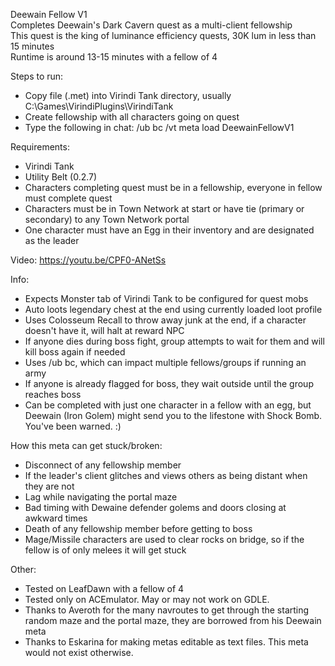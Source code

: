 Deewain Fellow V1  
Completes Deewain's Dark Cavern quest as a multi-client fellowship  
This quest is the king of luminance efficiency quests, 30K lum in less than 15 minutes    
Runtime is around 13-15 minutes with a fellow of 4  

Steps to run:
- Copy file (.met) into Virindi Tank directory, usually C:\Games\VirindiPlugins\VirindiTank
- Create fellowship with all characters going on quest
- Type the following in chat: /ub bc /vt meta load DeewainFellowV1

Requirements:
- Virindi Tank
- Utility Belt (0.2.7)
- Characters completing quest must be in a fellowship, everyone in fellow must complete quest
- Characters must be in Town Network at start or have tie (primary or secondary) to any Town Network portal
- One character must have an Egg in their inventory and are designated as the leader

Video: https://youtu.be/CPF0-ANetSs

Info:
- Expects Monster tab of Virindi Tank to be configured for quest mobs
- Auto loots legendary chest at the end using currently loaded loot profile
- Uses Colosseum Recall to throw away junk at the end, if a character doesn't have it, will halt at reward NPC
- If anyone dies during boss fight, group attempts to wait for them and will kill boss again if needed
- Uses /ub bc, which can impact multiple fellows/groups if running an army
- If anyone is already flagged for boss, they wait outside until the group reaches boss
- Can be completed with just one character in a fellow with an egg, but Deewain (Iron Golem) might send you to the lifestone with Shock Bomb.  You've been warned. :)

How this meta can get stuck/broken:
- Disconnect of any fellowship member
- If the leader's client glitches and views others as being distant when they are not
- Lag while navigating the portal maze
- Bad timing with Dewaine defender golems and doors closing at awkward times
- Death of any fellowship member before getting to boss
- Mage/Missile characters are used to clear rocks on bridge, so if the fellow is of only melees it will get stuck

Other:
- Tested on LeafDawn with a fellow of 4
- Tested only on ACEmulator.  May or may not work on GDLE.
- Thanks to Averoth for the many navroutes to get through the starting random maze and the portal maze, they are borrowed from his Deewain meta
- Thanks to Eskarina for making metas editable as text files.   This meta would not exist otherwise.